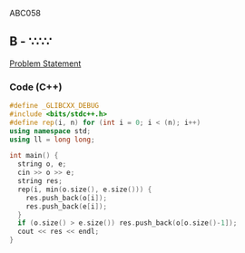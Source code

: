 ABC058

## B - ∵∴∵
[Problem Statement](https://atcoder.jp/contests/abc058/tasks/abc058_b)

### Code (C++)
```c++
#define _GLIBCXX_DEBUG
#include <bits/stdc++.h>
#define rep(i, n) for (int i = 0; i < (n); i++)
using namespace std;
using ll = long long;

int main() {
  string o, e;
  cin >> o >> e;
  string res;
  rep(i, min(o.size(), e.size())) {
    res.push_back(o[i]);
    res.push_back(e[i]);
  }
  if (o.size() > e.size()) res.push_back(o[o.size()-1]);
  cout << res << endl;
}
```